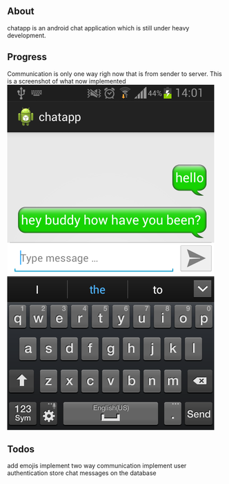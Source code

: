 About
-------------
chatapp is an android chat application which is still under heavy development.

Progress
---------
Communication is only one way righ now that is from sender to server.
This is a screenshot of what now implemented
![alt tag](https://github.com/lawrence615/chatapp/blob/master/chatapp_1.png)

Todos
-----
add emojis
implement two way communication
implement user authentication
store chat messages on the database

